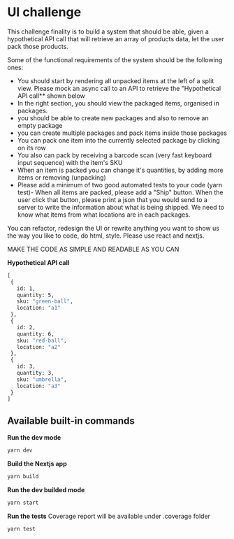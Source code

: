 # UI challenge

This challenge finality is to build a system that should be able, given a hypothetical API call that will retrieve an array of products data, let the user pack those products.

Some of the functional requirements of the system should be the following ones:

- You should start by rendering all unpacked items at the left of a split view. Please mock an async call to an API to retrieve the "Hypothetical API call\*\* shown below
- In the right section, you should view the packaged items, organised in packages.
- you should be able to create new packages and also to remove an empty package
- you can create multiple packages and pack items inside those packages
- You can pack one item into the currently selected package by clicking on its row
- You also can pack by receiving a barcode scan (very fast keyboard input sequence) with the item's SKU
- When an item is packed you can change it's quantities, by adding more items or removing (unpacking)
- Please add a minimum of two good automated tests to your code (yarn test)- When all items are packed, please add a "Ship" button. When the user click that button, please print a json that you would send to a server to write the information about what is being shipped. We need to know what items from what locations are in each packages.

You can refactor, redesign the UI or rewrite anything you want to show us the way you like to code, do html, style. Please use react and nextjs.

MAKE THE CODE AS SIMPLE AND READABLE AS YOU CAN

**Hypothetical API call**

```cmd
[
 {
   id: 1,
   quantity: 5,
   sku: "green-ball",
   location: "a1"
 },
 {
   id: 2,
   quantity: 6,
   sku: "red-ball",
   location: "a2"
 },
 {
   id: 3,
   quantity: 3,
   sku: "umbrella",
   location: "a3"
 }
]
```

## Available built-in commands

**Run the dev mode**

```cmd
yarn dev
```

**Build the Nextjs app**

```cmd
yarn build
```

**Run the dev builded mode**

```cmd
yarn start
```

**Run the tests**
Coverage report will be available under .coverage folder

```cmd
yarn test
```
